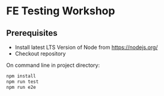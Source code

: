 # FE Testing Workshop

## Prerequisites

* Install latest LTS Version of Node from https://nodejs.org/
* Checkout repository

On command line in project directory:

```bash
npm install
npm run test
npm run e2e
```
